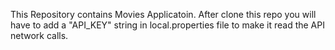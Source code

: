 This Repository contains Movies Applicatoin.
After clone this repo you will have to add a "API_KEY" string in local.properties file to make it read the API network calls.
